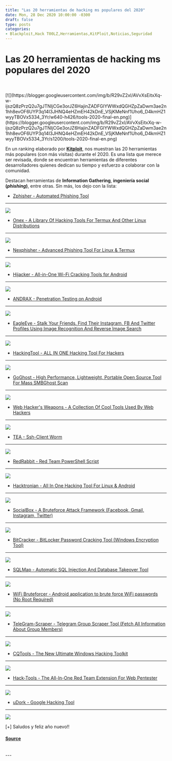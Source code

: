 ```yaml
---
title: "Las 20 herramientas de hacking ms populares del 2020"
date: Mon, 28 Dec 2020 10:00:00 -0300
draft: false
type: posts
categories: 
- Blackploit,Hack T00LZ,Herramientas,KitPloit,Noticias,Seguridad
---
```

# Las 20 herramientas de hacking ms populares del 2020

<br/>

<br/>
[![](https://blogger.googleusercontent.com/img/b/R29vZ2xl/AVvXsEitxXq-w-ijszQ8zPrzQ2u7gJTNIjCGe3orJZ6HajinZADFGIYWWxdQGHZpZaDwm3ae2n1hh8evOF6UYP3q14I3JHNQ4eHZmEH42kDnE_VSjKMeNnf1Uho6_D4kmHZ1wyyTBOVx5334_3Yr/w640-h426/tools-2020-final-en.png)](https://blogger.googleusercontent.com/img/b/R29vZ2xl/AVvXsEitxXq-w-ijszQ8zPrzQ2u7gJTNIjCGe3orJZ6HajinZADFGIYWWxdQGHZpZaDwm3ae2n1hh8evOF6UYP3q14I3JHNQ4eHZmEH42kDnE_VSjKMeNnf1Uho6_D4kmHZ1wyyTBOVx5334_3Yr/s1200/tools-2020-final-en.png)

  

En un ranking elaborado por [**Kitploit**](https://www.kitploit.com/), nos muestran las 20 herramientas más populares (con más visitas) durante el 2020. Es una lista que merece ser revisada, donde se encuentran herramientas de diferentes desarrolladores quienes dedican su tiempo y esfuerzo a colaborar con la comunidad. 

  

Destacan herramientas de **Information Gathering**, **ingeniería social (_phishing_)**, entre otras. Sin más, los dejo con la lista:

  

-   [Zphisher - Automated Phishing Tool](https://www.kitploit.com/2020/03/zphisher-automated-phishing-tool.html)
----------------------------------------------------------------------------------------------------------------

  

[![](https://blogger.googleusercontent.com/img/b/R29vZ2xl/AVvXsEjIdrhvY1Lj58OmGAqMt2a9RIVPf6e6DdlNOG9JUvM1XilTw-S9qLU9D_K_2j0krZocku6bZl2BZgzQ2pNrGBwMoH_xrqoyV3Nh8hFEOrj7jOF6W4OHFNznL442ThEgOiU1jyRbMBSguIia/w265-h400/01_zphisher.png)](https://blogger.googleusercontent.com/img/b/R29vZ2xl/AVvXsEjIdrhvY1Lj58OmGAqMt2a9RIVPf6e6DdlNOG9JUvM1XilTw-S9qLU9D_K_2j0krZocku6bZl2BZgzQ2pNrGBwMoH_xrqoyV3Nh8hFEOrj7jOF6W4OHFNznL442ThEgOiU1jyRbMBSguIia/s537/01_zphisher.png)

  

-   [Onex - A Library Of Hacking Tools For Termux And Other Linux Distributions](https://www.kitploit.com/2020/07/onex-library-of-hacking-tools-for.html)
---------------------------------------------------------------------------------------------------------------------------------------------------------

  

[![](https://blogger.googleusercontent.com/img/b/R29vZ2xl/AVvXsEhJfs8UwSnlTbcbFUaTg2x_V3Hv6Ve2Bfp2fyt76QyliwduEADUQ3XyxUs2M8Vbx9kEZ8n6WF_Q8N_e5QZnLMuAF_iDX1zTpoklyeaBL5jbY4408j0DXRPScHoQhHWQu7mVxJkBzdmOrGN_/w400-h295/02_onex.png)](https://blogger.googleusercontent.com/img/b/R29vZ2xl/AVvXsEhJfs8UwSnlTbcbFUaTg2x_V3Hv6Ve2Bfp2fyt76QyliwduEADUQ3XyxUs2M8Vbx9kEZ8n6WF_Q8N_e5QZnLMuAF_iDX1zTpoklyeaBL5jbY4408j0DXRPScHoQhHWQu7mVxJkBzdmOrGN_/s464/02_onex.png)

  

-   [Nexphisher - Advanced Phishing Tool For Linux & Termux](https://www.kitploit.com/2020/05/nexphisher-advanced-phishing-tool-for.html)
-----------------------------------------------------------------------------------------------------------------------------------------

  

[![](https://blogger.googleusercontent.com/img/b/R29vZ2xl/AVvXsEhhu-Z_hVPB8PhGtdf3ib4TvZ72JneFUCCbYt8W4p8DFeR-qBYUuDcA141QlvMCzQpjrGfZ2isinVU8KIjRZijaEvUNVKWR47CO79BoCYaEkEkkK3BS1v1Y2GqSzD-0Cv6rtgYwoAbmSCvv/w400-h378/03_nexphisher.png)](https://blogger.googleusercontent.com/img/b/R29vZ2xl/AVvXsEhhu-Z_hVPB8PhGtdf3ib4TvZ72JneFUCCbYt8W4p8DFeR-qBYUuDcA141QlvMCzQpjrGfZ2isinVU8KIjRZijaEvUNVKWR47CO79BoCYaEkEkkK3BS1v1Y2GqSzD-0Cv6rtgYwoAbmSCvv/s440/03_nexphisher.png)

  

-   [Hijacker - All-in-One Wi-Fi Cracking Tools for Android](https://www.kitploit.com/2018/04/hijacker-v15-all-in-one-wi-fi-cracking.html)
------------------------------------------------------------------------------------------------------------------------------------------

  

[![](https://blogger.googleusercontent.com/img/b/R29vZ2xl/AVvXsEghlijqi0o9XjYcYy3hhHBRdN851itP3M_X2GyCg2c8bJNpI8hRPBK-QNkfMhWut830WRCqTCK3cIIUS6WOw5IwgaA7HjPV5FPEl2VCxoOnwqSxH5zNwR1Trp2LL90KhIA4gi3b5sOwMkjX/w225-h400/04_airodump_view.png)](https://blogger.googleusercontent.com/img/b/R29vZ2xl/AVvXsEghlijqi0o9XjYcYy3hhHBRdN851itP3M_X2GyCg2c8bJNpI8hRPBK-QNkfMhWut830WRCqTCK3cIIUS6WOw5IwgaA7HjPV5FPEl2VCxoOnwqSxH5zNwR1Trp2LL90KhIA4gi3b5sOwMkjX/s1600/04_airodump_view.png)

  

  

  

-   [ANDRAX - Penetration Testing on Android](https://www.kitploit.com/2020/05/andrax-v5r-nh-killer-penetration.html)
---------------------------------------------------------------------------------------------------------------------

[![](https://blogger.googleusercontent.com/img/b/R29vZ2xl/AVvXsEinhyphenhyphentBQ7p6gSCIUBZ3ZxXfgjjqBomBeojHkGdFeL1DRBRjDl3ejX1hoZXOn5JyJVLwkgr6uxKxT9mzZmvMvcpqkcIb8ePw2sJUIDyuMlBxTMj5ha9rGAnpyLuibPEd-YRuy3Fk1JTJAPU7/w400-h241/05_andrax.png)](https://blogger.googleusercontent.com/img/b/R29vZ2xl/AVvXsEinhyphenhyphentBQ7p6gSCIUBZ3ZxXfgjjqBomBeojHkGdFeL1DRBRjDl3ejX1hoZXOn5JyJVLwkgr6uxKxT9mzZmvMvcpqkcIb8ePw2sJUIDyuMlBxTMj5ha9rGAnpyLuibPEd-YRuy3Fk1JTJAPU7/s1024/05_andrax.png)

  

-   [EagleEye - Stalk Your Friends. Find Their Instagram, FB And Twitter Profiles Using Image Recognition And Reverse Image Search](https://www.kitploit.com/2018/07/eagleeye-stalk-your-friends-find-their.html)
-----------------------------------------------------------------------------------------------------------------------------------------------------------------------------------------------------------------

  

[![](https://blogger.googleusercontent.com/img/b/R29vZ2xl/AVvXsEiJP2Mk9kjkHGcPYnrR3jRByyLWEQUMN0CU0W7afZi36HvAwmTgrMETrug81yKJ53JE4mx62LyN8sxvLCJdstjeQujbwh3_H29FBW1q1-CNqQHzjkRNZMbCFLhnkAGKggUGaKRKJBMDEBkj/w400-h285/06_EagleEye.png)](https://blogger.googleusercontent.com/img/b/R29vZ2xl/AVvXsEiJP2Mk9kjkHGcPYnrR3jRByyLWEQUMN0CU0W7afZi36HvAwmTgrMETrug81yKJ53JE4mx62LyN8sxvLCJdstjeQujbwh3_H29FBW1q1-CNqQHzjkRNZMbCFLhnkAGKggUGaKRKJBMDEBkj/s943/06_EagleEye.png)

  

-   [HackingTool - ALL IN ONE Hacking Tool For Hackers](https://www.kitploit.com/2020/07/hackingtool-all-in-one-hacking-tool-for.html)
--------------------------------------------------------------------------------------------------------------------------------------

  

[![](https://blogger.googleusercontent.com/img/b/R29vZ2xl/AVvXsEjXIlvkIGAZkRhqnv0ebuocJEfjCnhtWngl3tXwz68LBB6W6oesZyF2V51iXXuz1XGj1sBosdG40W8HVDC5-lDXwZbNm_FZIbqyABMkNC9L2EDeWzlF-ANidkFMzfzLkXygHfeKGmvKtKvo/w400-h216/07_hackingtool.png)](https://blogger.googleusercontent.com/img/b/R29vZ2xl/AVvXsEjXIlvkIGAZkRhqnv0ebuocJEfjCnhtWngl3tXwz68LBB6W6oesZyF2V51iXXuz1XGj1sBosdG40W8HVDC5-lDXwZbNm_FZIbqyABMkNC9L2EDeWzlF-ANidkFMzfzLkXygHfeKGmvKtKvo/s1360/07_hackingtool.png)

  

-   [GoGhost - High Performance, Lightweight, Portable Open Source Tool For Mass SMBGhost Scan](https://www.kitploit.com/2020/07/goghost-high-performance-lightweight.html)
---------------------------------------------------------------------------------------------------------------------------------------------------------------------------

  

[![](https://blogger.googleusercontent.com/img/b/R29vZ2xl/AVvXsEj72SwGAA1BSx4n2uYRTNYp44sm2A0qMM1UDNRwkQfBEYsQ3nCDd98S5YKAWtAyhyV4sSsIRwfMmnVPQuyHa9bcT87YRqQY-XAQ675A0vN5RfWiK-cRwaDw2ZPWeTuW2iw_1Zm9i93ohdmQ/w400-h199/08_GoGhost.png)](https://blogger.googleusercontent.com/img/b/R29vZ2xl/AVvXsEj72SwGAA1BSx4n2uYRTNYp44sm2A0qMM1UDNRwkQfBEYsQ3nCDd98S5YKAWtAyhyV4sSsIRwfMmnVPQuyHa9bcT87YRqQY-XAQ675A0vN5RfWiK-cRwaDw2ZPWeTuW2iw_1Zm9i93ohdmQ/s685/08_GoGhost.png)

  

-   [Web Hacker's Weapons - A Collection Of Cool Tools Used By Web Hackers](https://www.kitploit.com//2020/05/web-hackers-weapons-collection-of-cool.html)
----------------------------------------------------------------------------------------------------------------------------------------------------------

  

[![](https://blogger.googleusercontent.com/img/b/R29vZ2xl/AVvXsEi9nCHL2kFeIlDBVKjcoGnAv5y4D2s6JhsT9OKTTeBvEcqAH2KXv9qqQ9cv_k8XdXnqFtB358u1bmvQtTMj670iJxTS2QPSzT6RXWuiIzWLdoYHOJ7mM4jxy9nwRwbdfTRt5ac3DHWrutGv/w400-h200/09_WebHackersWeapons.png)](https://blogger.googleusercontent.com/img/b/R29vZ2xl/AVvXsEi9nCHL2kFeIlDBVKjcoGnAv5y4D2s6JhsT9OKTTeBvEcqAH2KXv9qqQ9cv_k8XdXnqFtB358u1bmvQtTMj670iJxTS2QPSzT6RXWuiIzWLdoYHOJ7mM4jxy9nwRwbdfTRt5ac3DHWrutGv/s1280/09_WebHackersWeapons.png)

  

-   [TEA - Ssh-Client Worm](https://www.kitploit.com/2020/03/tea-ssh-client-worm.html)
--------------------------------------------------------------------------------------

  

[![](https://blogger.googleusercontent.com/img/b/R29vZ2xl/AVvXsEiTHhqTpuSVh0YOh3XqDtcR-vVHkIL4KrjmYTWlJq5w9xzjUDFHSY5LS6ppvoW2J9mtXGvl-oG3yFuLkTzXAYIaSdUPDAXbpRdE9AEwqAykojKCBJHMDTzPoCozkHR5Ie3qIWdFPBUO4C06/w400-h300/10_tea.jpeg)](https://blogger.googleusercontent.com/img/b/R29vZ2xl/AVvXsEiTHhqTpuSVh0YOh3XqDtcR-vVHkIL4KrjmYTWlJq5w9xzjUDFHSY5LS6ppvoW2J9mtXGvl-oG3yFuLkTzXAYIaSdUPDAXbpRdE9AEwqAykojKCBJHMDTzPoCozkHR5Ie3qIWdFPBUO4C06/s480/10_tea.jpeg)

  

-   [RedRabbit - Red Team PowerShell Script](https://www.kitploit.com/2020/03/redrabbit-red-team-powershell-script.html)
------------------------------------------------------------------------------------------------------------------------

  

[![](https://blogger.googleusercontent.com/img/b/R29vZ2xl/AVvXsEgpGqJxvvd6hZxxYOEvVZEKHQfHbqN55sZh5qisiTDqYUBF_iClyWt_VfRBNMaCZIdSdP0fg1R3yQPTYHOJOKWfVmpb683H6VxpKY8OrMsDYqhjqYx8cr6BQls_A1jr15JryWRrxEMv0fy_/w400-h308/11_RedRabbit.gif)](https://blogger.googleusercontent.com/img/b/R29vZ2xl/AVvXsEgpGqJxvvd6hZxxYOEvVZEKHQfHbqN55sZh5qisiTDqYUBF_iClyWt_VfRBNMaCZIdSdP0fg1R3yQPTYHOJOKWfVmpb683H6VxpKY8OrMsDYqhjqYx8cr6BQls_A1jr15JryWRrxEMv0fy_/s981/11_RedRabbit.gif)

  

-   [Hacktronian - All In One Hacking Tool For Linux & Android](https://www.kitploit.com/2019/08/hacktronian-all-in-one-hacking-tool-for.html)
----------------------------------------------------------------------------------------------------------------------------------------------

  

[![](https://blogger.googleusercontent.com/img/b/R29vZ2xl/AVvXsEjoIJDFHTGuVgHOORAEp-3hJYpwnFmsRsR_gvbwGqwEt86F7TmjzJ3ATDGUf5hoI6FxLLohPnFCnbauFoyUgt6GVCtOSXz0aVPQH8e_XkBAdzUp9w-Y5NPz3lAI0-Jl0MujNXNm9St1EA6i/w400-h164/12_hacktronian.png)](https://blogger.googleusercontent.com/img/b/R29vZ2xl/AVvXsEjoIJDFHTGuVgHOORAEp-3hJYpwnFmsRsR_gvbwGqwEt86F7TmjzJ3ATDGUf5hoI6FxLLohPnFCnbauFoyUgt6GVCtOSXz0aVPQH8e_XkBAdzUp9w-Y5NPz3lAI0-Jl0MujNXNm9St1EA6i/s683/12_hacktronian.png)

  

-   [SocialBox - A Bruteforce Attack Framework (Facebook, Gmail, Instagram, Twitter)](https://www.kitploit.com/2018/09/socialbox-bruteforce-attack-framework.html)
------------------------------------------------------------------------------------------------------------------------------------------------------------------

  

[![](https://blogger.googleusercontent.com/img/b/R29vZ2xl/AVvXsEiXHFs5KT6PgEA5fDpWi01sxcYwiiYrLDEXhVbSCWhS8zHGVDSI_NhdMrIf-7r6u2j8Eod0hyphenhyphen7cZ20uuHsGB0pLzGVUyqRQss_TSiPNSV12lfA230fzqPHIaoY3IyBFSv2A3FaqOsVpkxR8/w400-h281/13_SocialBox.png)](https://blogger.googleusercontent.com/img/b/R29vZ2xl/AVvXsEiXHFs5KT6PgEA5fDpWi01sxcYwiiYrLDEXhVbSCWhS8zHGVDSI_NhdMrIf-7r6u2j8Eod0hyphenhyphen7cZ20uuHsGB0pLzGVUyqRQss_TSiPNSV12lfA230fzqPHIaoY3IyBFSv2A3FaqOsVpkxR8/s577/13_SocialBox.png)

  

-   [BitCracker - BitLocker Password Cracking Tool (Windows Encryption Tool)](https://www.kitploit.com/2017/10/bitcracker-bitlocker-password-cracking.html)
-----------------------------------------------------------------------------------------------------------------------------------------------------------

  

[![](https://blogger.googleusercontent.com/img/b/R29vZ2xl/AVvXsEjvfAIm6wmDGagKM1x28Vh04h0UhV13CWPrPoFUq4m2ZL8H6g_E0QdCY8S1mXirWd4YhirX2hQkWOBH-GUr0CrVLjsxesEy8jnUehUlHj52RJsTAKi6xgyF5uO8h00BdWEy88VciUG_QJTa/w400-h173/14_BitLocker.png)](https://blogger.googleusercontent.com/img/b/R29vZ2xl/AVvXsEjvfAIm6wmDGagKM1x28Vh04h0UhV13CWPrPoFUq4m2ZL8H6g_E0QdCY8S1mXirWd4YhirX2hQkWOBH-GUr0CrVLjsxesEy8jnUehUlHj52RJsTAKi6xgyF5uO8h00BdWEy88VciUG_QJTa/s640/14_BitLocker.png)

  

-   [SQLMap - Automatic SQL Injection And Database Takeover Tool](https://www.kitploit.com/2020/09/sqlmap-v149-automatic-sql-injection-and.html)
------------------------------------------------------------------------------------------------------------------------------------------------

  

[![](https://blogger.googleusercontent.com/img/b/R29vZ2xl/AVvXsEjoI0WqAzIQ9G3Y6BNcS2pMpQNhplI0FMuFWO9hm_6SPOl-rluDhXmoL5sTQBpBt5dh4hEmHoC84mKqwYuUgoGRCnkMQKIsPrthk0hz_ih7QZyX3y18NOEJZceBrC3eRzL7qmdlk4T1MNcj/w400-h378/15_sqlmap.png)](https://blogger.googleusercontent.com/img/b/R29vZ2xl/AVvXsEjoI0WqAzIQ9G3Y6BNcS2pMpQNhplI0FMuFWO9hm_6SPOl-rluDhXmoL5sTQBpBt5dh4hEmHoC84mKqwYuUgoGRCnkMQKIsPrthk0hz_ih7QZyX3y18NOEJZceBrC3eRzL7qmdlk4T1MNcj/s603/15_sqlmap.png)

  

  

  

-   [WiFi Bruteforcer - Android application to brute force WiFi passwords (No Root Required)](https://www.kitploit.com/2017/08/wifi-bruteforcer-android-application-to.html)
----------------------------------------------------------------------------------------------------------------------------------------------------------------------------

  

[![](https://blogger.googleusercontent.com/img/b/R29vZ2xl/AVvXsEhCkA2PEEUNoi5c7bT4L96plP6tK5n20Du3wroXoGYdh7iu_0fFPSiAJM5mcqGrh-i5UjnhRlYYK0vGyg34KSAlbHa2221HTv7f7BBn8KMEFMXy0crdmMAo9Tx5dBPxtkofslYbmU1UcU2m/w400-h225/16_wifi-bruteforcer.jpg)](https://blogger.googleusercontent.com/img/b/R29vZ2xl/AVvXsEhCkA2PEEUNoi5c7bT4L96plP6tK5n20Du3wroXoGYdh7iu_0fFPSiAJM5mcqGrh-i5UjnhRlYYK0vGyg34KSAlbHa2221HTv7f7BBn8KMEFMXy0crdmMAo9Tx5dBPxtkofslYbmU1UcU2m/s1280/16_wifi-bruteforcer.jpg)

  

-   [TeleGram-Scraper - Telegram Group Scraper Tool (Fetch All Information About Group Members)](https://www.kitploit.com/2020/01/telegram-scraper-telegram-group-scraper.html)
-------------------------------------------------------------------------------------------------------------------------------------------------------------------------------

  

[![](https://blogger.googleusercontent.com/img/b/R29vZ2xl/AVvXsEhFSoF7_TJqOK_mRVrDsrTRMobPTDxdRBiIz6HW5WrIPjBh4zUzCbqH3VIn5xC8VgUaGijHFxIzN-9zDe3QmzlovSbXPUrtNVb1U_pwzvPk1tZ5on_1vH8s4ubgaOD9onH7_enx8_jfEfSw/w400-h148/17_TeleGram-Scraper.jpeg)](https://blogger.googleusercontent.com/img/b/R29vZ2xl/AVvXsEhFSoF7_TJqOK_mRVrDsrTRMobPTDxdRBiIz6HW5WrIPjBh4zUzCbqH3VIn5xC8VgUaGijHFxIzN-9zDe3QmzlovSbXPUrtNVb1U_pwzvPk1tZ5on_1vH8s4ubgaOD9onH7_enx8_jfEfSw/s981/17_TeleGram-Scraper.jpeg)

  

-   [CQTools - The New Ultimate Windows Hacking Toolkit](https://www.kitploit.com/2019/05/cqtools-new-ultimate-windows-hacking.html)
------------------------------------------------------------------------------------------------------------------------------------

  

[![](https://blogger.googleusercontent.com/img/b/R29vZ2xl/AVvXsEh2jgzkN4Pir99LrRU5VMIDPDEo2pxqK8HS4SuDpxZn0xzAN8_eQhnkIw39HLe_x_JUsJe7BoCmfS7uUzy6sGvREYwFhxHqn2Wgy1gO5yTj1RJ0WdX4ApBCpfpym8utL0thY0YYMuxxVFNI/w400-h225/18_cqurebhasia.jpg)](https://blogger.googleusercontent.com/img/b/R29vZ2xl/AVvXsEh2jgzkN4Pir99LrRU5VMIDPDEo2pxqK8HS4SuDpxZn0xzAN8_eQhnkIw39HLe_x_JUsJe7BoCmfS7uUzy6sGvREYwFhxHqn2Wgy1gO5yTj1RJ0WdX4ApBCpfpym8utL0thY0YYMuxxVFNI/s1024/18_cqurebhasia.jpg)

  

-   [Hack-Tools - The All-In-One Red Team Extension For Web Pentester](https://www.kitploit.com/2020/08/hack-tools-all-in-one-red-team.html)
--------------------------------------------------------------------------------------------------------------------------------------------

  

[![](https://blogger.googleusercontent.com/img/b/R29vZ2xl/AVvXsEjj9qesQL5kyIOAdWTCYPYnzpbdu5XBqGI5ggyyMxC5dJlE1JnkQbpQKSJw31eo9uS_NYP7epKWV6DQy7UCgJrYvEDR_KgQpv-USxD3IDpJHG1zk75Zxv-hRkpWu5_cQHj9acQjNRmgbd0S/w400-h300/19_Hack-Tools.png)](https://blogger.googleusercontent.com/img/b/R29vZ2xl/AVvXsEjj9qesQL5kyIOAdWTCYPYnzpbdu5XBqGI5ggyyMxC5dJlE1JnkQbpQKSJw31eo9uS_NYP7epKWV6DQy7UCgJrYvEDR_KgQpv-USxD3IDpJHG1zk75Zxv-hRkpWu5_cQHj9acQjNRmgbd0S/s1600/19_Hack-Tools.png)

  

-   [uDork - Google Hacking Tool](https://www.kitploit.com/2020/03/udork-google-hacking-tool.html)
--------------------------------------------------------------------------------------------------

  

[![](https://blogger.googleusercontent.com/img/b/R29vZ2xl/AVvXsEjUXTDmkT8bxUFl2_LL8YGWgH-p4h25rQahyt00z2dMQmLaOgnHzQ3cA9r4YHYq7Q5apBqUbh-5j1fjpqXtlGh4Hy7Wq3FclCchnX6Yr8qeULlFR1yTAkCeyNy29zavi98zRMnQrw34OSwn/w400-h169/20_uDork.png)](https://blogger.googleusercontent.com/img/b/R29vZ2xl/AVvXsEjUXTDmkT8bxUFl2_LL8YGWgH-p4h25rQahyt00z2dMQmLaOgnHzQ3cA9r4YHYq7Q5apBqUbh-5j1fjpqXtlGh4Hy7Wq3FclCchnX6Yr8qeULlFR1yTAkCeyNy29zavi98zRMnQrw34OSwn/s592/20_uDork.png)

  

  
  
\[+\] Saludos y feliz año nuevo!!

#### [Source](http://www.blackploit.com/2020/12/las-20-herramientas-de-hacking-mas.html)

<br/>
---

